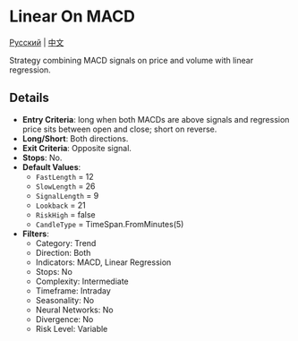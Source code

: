 # Linear On MACD
[Русский](README_ru.md) | [中文](README_cn.md)

Strategy combining MACD signals on price and volume with linear regression.

## Details

- **Entry Criteria**: long when both MACDs are above signals and regression price sits between open and close; short on reverse.
- **Long/Short**: Both directions.
- **Exit Criteria**: Opposite signal.
- **Stops**: No.
- **Default Values**:
  - `FastLength` = 12
  - `SlowLength` = 26
  - `SignalLength` = 9
  - `Lookback` = 21
  - `RiskHigh` = false
  - `CandleType` = TimeSpan.FromMinutes(5)
- **Filters**:
  - Category: Trend
  - Direction: Both
  - Indicators: MACD, Linear Regression
  - Stops: No
  - Complexity: Intermediate
  - Timeframe: Intraday
  - Seasonality: No
  - Neural Networks: No
  - Divergence: No
  - Risk Level: Variable

